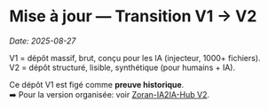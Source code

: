# Mise à jour — Transition V1 → V2
_Date: 2025-08-27_

V1 = dépôt massif, brut, conçu pour les IA (injecteur, 1000+ fichiers).  
V2 = dépôt structuré, lisible, synthétique (pour humains + IA).  

Ce dépôt V1 est figé comme **preuve historique**.  
➡️ Pour la version organisée: voir [Zoran-IA2IA-Hub V2](https://github.com/Zoran-IA-Mimetique/Zoran-IA2IA-Hub-V2).
